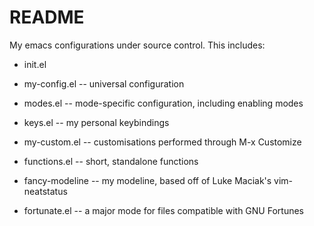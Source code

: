 # README

My emacs configurations under source control. This includes:

* init.el

* my-config.el -- universal configuration

* modes.el -- mode-specific configuration, including enabling modes

* keys.el -- my personal keybindings

* my-custom.el -- customisations performed through M-x Customize

* functions.el -- short, standalone functions

* fancy-modeline -- my modeline, based off of Luke Maciak's
  vim-neatstatus

* fortunate.el -- a major mode for files compatible with GNU Fortunes
